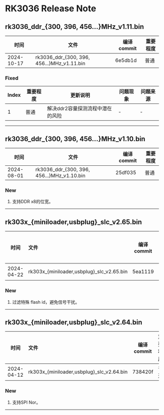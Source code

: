 # RK3036 Release Note

## rk3036_ddr_{300, 396, 456...}MHz_v1.11.bin

| 时间       | 文件                                       | 编译 commit | 重要程度 |
| ---------- | ------------------------------------------ | ----------- | -------- |
| 2024-10-17 | rk3036_ddr_{300, 396, 456...}MHz_v1.11.bin | 6e5db1d     | 普通     |

### Fixed

| Index | 重要程度 | 更新说明                         | 问题现象 | 问题来源 |
| ----- | -------- | -------------------------------- | -------- | -------- |
| 1     | 普通     | 解决ddr2容量探测流程中潜在的风险 | -        | -        |

------

## rk3036_ddr_{300, 396, 456...}MHz_v1.10.bin

| 时间       | 文件                                       | 编译 commit | 重要程度 |
| ---------- | ------------------------------------------ | ----------- | -------- |
| 2024-08-01 | rk3036_ddr_{300, 396, 456...}MHz_v1.10.bin | 25df035     | 普通     |

### New

1. 支持DDR x8的位宽。

------

## rk303x_{miniloader,usbplug}_slc_v2.65.bin

| 时间       | 文件                                   | 编译 commit  | 重要程度 |
| ---------- | :------------------------------------- | ------- | -------- |
| 2024-04-22 | rk303x_{miniloader,usbplug}_slc_v2.65.bin | 5ea1119 | 普通     |

### New

1. 过滤特殊 flash id，避免信号干扰。

------

## rk303x_{miniloader,usbplug}_slc_v2.64.bin

| 时间       | 文件                                   | 编译 commit  | 重要程度 |
| ---------- | :------------------------------------- | ------- | -------- |
| 2024-04-12 | rk303x_{miniloader,usbplug}_slc_v2.64.bin | 738420f | 普通     |

### New

1. 支持SPI Nor。

------

